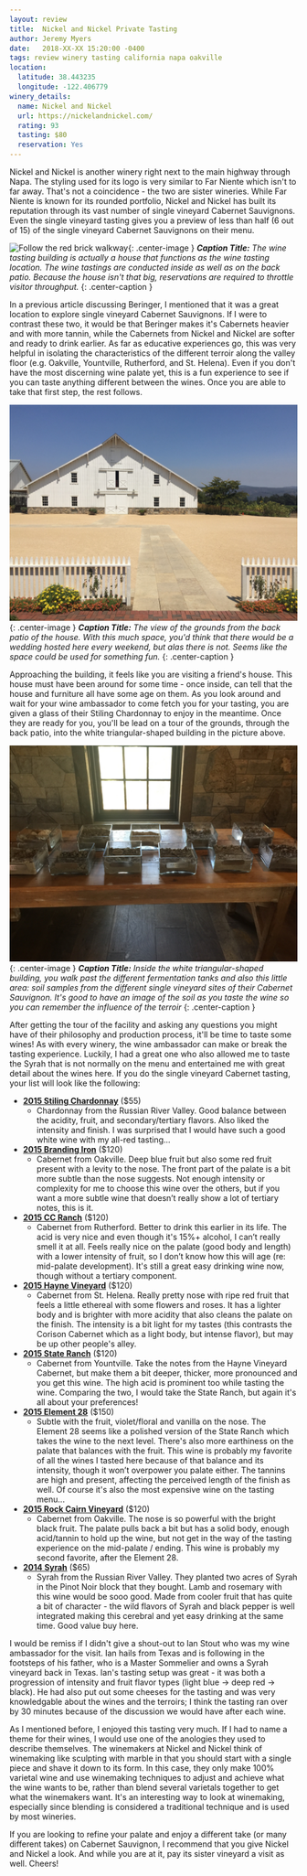 ```yaml
---
layout: review
title:  Nickel and Nickel Private Tasting
author: Jeremy Myers
date:   2018-XX-XX 15:20:00 -0400
tags: review winery tasting california napa oakville
location:
  latitude: 38.443235
  longitude: -122.406779
winery_details:
  name: Nickel and Nickel
  url: https://nickelandnickel.com/
  rating: 93
  tasting: $80
  reservation: Yes
---
```

Nickel and Nickel is another winery right next to the main highway through Napa.  The styling used for its logo is very similar to Far Niente which isn't to far away.  That's not a coincidence - the two are sister wineries.  While Far Niente is known for its rounded portfolio, Nickel and Nickel has built its reputation through its vast number of single vineyard Cabernet Sauvignons.  Even the single vineyard tasting gives you a preview of less than half (6 out of 15) of the single vineyard Cabernet Sauvignons on their menu.

![](/assets/nickel-nickel/1.jpg "Follow the red brick walkway"){: .center-image }
***Caption Title:*** *The wine tasting building is actually a house that functions as the wine tasting location.  The wine tastings are conducted inside as well as on the back patio.  Because the house isn't that big, reservations are required to throttle visitor throughput.*
{: .center-caption }

In a previous article discussing Beringer, I mentioned that it was a great location to explore single vineyard Cabernet Sauvignons.  If I were to contrast these two, it would be that Beringer makes it's Cabernets heavier and with more tannin, while the Cabernets from Nickel and Nickel are softer and ready to drink earlier.  As far as educative experiences go, this was very helpful in isolating the characteristics of the different terroir along the valley floor (e.g. Oakville, Yountville, Rutherford, and St. Helena).  Even if you don't have the most discerning wine palate yet, this is a fun experience to see if you can taste anything different between the wines.  Once you are able to take that first step, the rest follows.

![](/assets/nickel-nickel/2.jpg "Where's the wedding?"){: .center-image }
***Caption Title:*** *The view of the grounds from the back patio of the house.  With this much space, you'd think that there would be a wedding hosted here every weekend, but alas there is not.  Seems like the space could be used for something fun.* 
{: .center-caption }

Approaching the building, it feels like you are visiting a friend's house.  This house must have been around for some time - once inside, can tell that the house and furniture all have some age on them.  As you look around and wait for your wine ambassador to come fetch you for your tasting, you are given a glass of their Stiling Chardonnay to enjoy in the meantime.  Once they are ready for you, you'll be lead on a tour of the grounds, through the back patio, into the white triangular-shaped building in the picture above.

![](/assets/nickel-nickel/3.jpg "What's with the soil?"){: .center-image }
***Caption Title:*** *Inside the white triangular-shaped building, you walk past the different fermentation tanks and also this little area: soil samples from the different single vineyard sites of their Cabernet Sauvignon.  It's good to have an image of the soil as you taste the wine so you can remember the influence of the terroir*
{: .center-caption }

After getting the tour of the facility and asking any questions you might have of their philosophy and production process, it'll be time to taste some wines!  As with every winery, the wine ambassador can make or break the tasting experience.  Luckily, I had a great one who also allowed me to taste the Syrah that is not normally on the menu and entertained me with great detail about the wines here.  If you do the single vineyard Cabernet tasting, your list will look like the following:

* [**2015 Stiling Chardonnay**](https://shop.farniente.com/product/2015-Nickel---Nickel-Stiling-Vineyard-Chardonnay--Russian-River-Valley--Sonoma) ($55)
  * Chardonnay from the Russian River Valley.  Good balance between the acidity, fruit, and secondary/tertiary flavors.  Also liked the intensity and finish.  I was surprised that I would have such a good white wine with my all-red tasting...
* [**2015 Branding Iron**](https://shop.farniente.com/product/2015-Nickel---Nickel-Branding-Iron-Vineyard-Cabernet-Sauvignon--Oakville) ($120)
  * Cabernet from Oakville.  Deep blue fruit but also some red fruit present with a levity to the nose.  The front part of the palate is a bit more subtle than the nose suggests.  Not enough intensity or complexity for me to choose this wine over the others, but if you want a more subtle wine that doesn’t really show a lot of tertiary notes, this is it.
* [**2015 CC Ranch**](https://shop.farniente.com/product/2015-Nickel---Nickel-C-C--Ranch-Cabernet-Sauvignon--Rutherford) ($120)
  * Cabernet from Rutherford.  Better to drink this earlier in its life.  The acid is very nice and even though it's 15%+ alcohol, I can’t really smell it at all.  Feels really nice on the palate (good body and length) with a lower intensity of fruit, so I don’t know how this will age (re: mid-palate development).  It's still a great easy drinking wine now, though without a tertiary component.  
* [**2015 Hayne Vineyard**](https://shop.farniente.com/product/2015-Nickel---Nickel-Hayne-Vineyard-Cabernet-Sauvignon--St--Helena) ($120)
  * Cabernet from St. Helena.  Really pretty nose with ripe red fruit that feels a little ethereal with some flowers and roses.  It has a lighter body and is brighter with more acidity that also cleans the palate on the finish.  The intensity is a bit light for my tastes (this contrasts the Corison Cabernet which as a light body, but intense flavor), but may be up other people's alley.
* [**2015 State Ranch**](https://shop.farniente.com/product/2015-Nickel---Nickel-State-Ranch-Cabernet-Sauvignon--Yountville) ($120)
  * Cabernet from Yountville.  Take the notes from the Hayne Vineyard Cabernet, but make them a bit deeper, thicker, more pronounced and you get this wine.  The high acid is prominent too while tasting the wine.  Comparing the two, I would take the State Ranch, but again it's all about your preferences!
* [**2015 Element 28**](https://shop.farniente.com/product/2015-Nickel---Nickel-Element-28-Cabernet-Sauvignon--Napa-Valley) ($150)
  * Subtle with the fruit, violet/floral and vanilla on the nose.  The Element 28 seems like a polished version of the State Ranch which takes the wine to the next level.  There's also more earthiness on the palate that balances with the fruit.  This wine is probably my favorite of all the wines I tasted here because of that balance and its intensity, though it won’t overpower you palate either.  The tannins are high and present, affecting the perceived length of the finish as well.  Of course it's also the most expensive wine on the tasting menu...
* [**2015 Rock Cairn Vineyard**](https://shop.farniente.com/product/2015-Nickel---Nickel-Rock-Cairn-Vineyard-Cabernet-Sauvignon--Oakville) ($120)
  * Cabernet from Oakville.  The nose is so powerful with the bright black fruit.  The palate pulls back a bit but has a solid body, enough acid/tannin to hold up the wine, but not get in the way of the tasting experience on the mid-palate / ending.  This wine is probably my second favorite, after the Element 28.  
* [**2014 Syrah**](https://shop.farniente.com/product/2014-Nickel---Nickel-Darien-Vineyard-Syrah--Russian-River-Valley--Sonoma) ($65)
  * Syrah from the Russian River Valley.  They planted two acres of Syrah in the Pinot Noir block that they bought.  Lamb and rosemary with this wine would be sooo good.  Made from cooler fruit that has quite a bit of character - the wild flavors of Syrah and black pepper is well integrated making this cerebral and yet easy drinking at the same time.  Good value buy here.

I would be remiss if I didn't give a shout-out to Ian Stout who was my wine ambassador for the visit.  Ian hails from Texas and is following in the footsteps of his father, who is a Master Sommelier and owns a Syrah vineyard back in Texas.  Ian's tasting setup was great - it was both a progression of intensity and fruit flavor types (light blue -> deep red -> black).  He had also put out some cheeses for the tasting and was very knowledgable about the wines and the terroirs; I think the tasting ran over by 30 minutes because of the discussion we would have after each wine.

As I mentioned before, I enjoyed this tasting very much.  If I had to name a theme for their wines, I would use one of the anologies they used to describe themselves.  The winemakers at Nickel and Nickel think of winemaking like sculpting with marble in that you should start with a single piece and shave it down to its form.  In this case, they only make 100% varietal wine and use winemaking techniques to adjust and achieve what the wine wants to be, rather than blend several varietals together to get what the winemakers want.  It's an interesting way to look at winemaking, especially since blending is considered a traditional technique and is used by most wineries.

If you are looking to refine your palate and enjoy a different take (or many different takes) on Cabernet Sauvignon, I recommend that you give Nickel and Nickel a look.  And while you are at it, pay its sister vineyard a visit as well.  Cheers!
